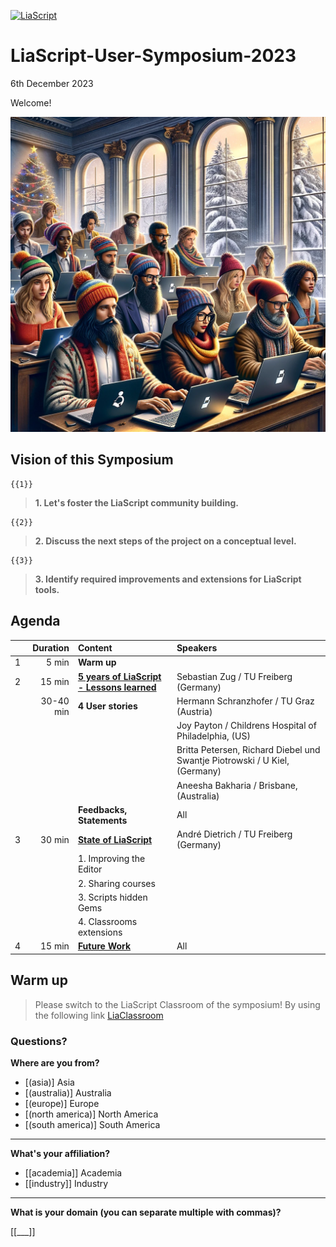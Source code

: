 <!--

@style

.lia-slide__container {
    background-image: url("https://raw.githubusercontent.com/LiaPlayground/LiaScript-User-Symposium-2023/main/pic/philosophers-light.png");
    background-size: cover;
    background-repeat: no-repeat;
    background-position: center;
}

@end

-->

[![LiaScript](https://raw.githubusercontent.com/LiaScript/LiaScript/master/badges/course.svg)](https://liascript.github.io/course/?https://raw.githubusercontent.com/LiaPlayground/LiaScript-User-Symposium-2023/main/README.md)

# LiaScript-User-Symposium-2023

6th December 2023

Welcome!

![Philosophers](pic/philosophers.png)


## Vision of this Symposium

    {{1}}
> __1. Let's foster the LiaScript community building.__

    {{2}}
> __2. Discuss the next steps of the project on a conceptual level.__

    {{3}}
> __3. Identify required improvements and extensions for LiaScript tools.__

## Agenda

<!-- data-type="none" -->
| |  Duration | Content                                                                                                                                                                                    | Speakers                                                |
| --- | --------: | :----------------------------------------------------------------------------------------------------------------------------------------------------------------------------------------- | :----------------------------------------------------- |
| 1 |     5 min | __Warm up__                                                                                                                                                                                |                                                        |
| 2 |    15 min | [__5 years of LiaScript - Lessons learned__](https://liascript.github.io/course/?https://raw.githubusercontent.com/LiaPlayground/LiaScript-User-Symposium-2023/main/00_Lessons_learned.md) | Sebastian Zug / TU Freiberg (Germany)                  |
| | 30-40 min | __4 User stories__                                                                                                                                                                         | Hermann Schranzhofer / TU Graz (Austria)               |
| |           |                                                                                                                                                                                            | Joy Payton /  Childrens Hospital of Philadelphia, (US) |
| |           |                                                                                                                                                                                            | Britta Petersen, Richard Diebel und Swantje Piotrowski /  U Kiel, (Germany) |
| |           |                                                                                                                                                                                            | Aneesha Bakharia /   Brisbane, (Australia) |
| |           | __Feedbacks, Statements__                                                                                                                                                                  | All                                                    |
| 3 |    30 min | [__State of LiaScript__ ](https://liascript.github.io/course/?https://raw.githubusercontent.com/LiaPlayground/LiaScript-User-Symposium-2023/main/02_State-of-LiaScript.md)                                                                                                                                                                    | André Dietrich / TU Freiberg (Germany)                                          |
| |           | 1. Improving the Editor                                                                                                                                                                    |                                                        |
| |           | 2. Sharing courses                                                                                                                                                           |                                                        |
| |           | 3. Scripts hidden Gems                                                                                                                                                       |                                                        |
| |           | 4. Classrooms extensions                                                                                                                                                      |                                                        |
| 4 |    15 min | [__Future Work__](https://liascript.github.io/course/?https://raw.githubusercontent.com/LiaPlayground/LiaScript-User-Symposium-2023/main/03_Future_Work.md)                                | All                                                    |

## Warm up

> Please switch to the LiaScript Classroom of the symposium! By using the following link [LiaClassroom](https://liascript.github.io/course/?eyJiYWNrZW5kIjoiUHViTnVifHB1Yi1jLTIxMjBmNWFiLTBjZWEtNGM5MS04ZjgyLTQ4ZTQwOGRjNTY2ZHxzdWItYy01MWJlOTgyNy0yMDM1LTQzMTAtOWVkNC1kYWIzNGRmYTk1ZGMiLCJjb3Vyc2UiOiJodHRwczovL3Jhdy5naXRodWJ1c2VyY29udGVudC5jb20vTGlhUGxheWdyb3VuZC9MaWFTY3JpcHQtVXNlci1TeW1wb3NpdW0tMjAyMy9tYWluL1JFQURNRS5tZCIsInJvb20iOiJVc2VyLVN5bXBvc2l1bS0yMDIzIn0=#5)


### Questions?

__Where are you from?__

- [(asia)]          Asia
- [(australia)]     Australia
- [(europe)]        Europe
- [(north america)] North America
- [(south america)] South America

---

__What's your affiliation?__

- [[academia]] Academia
- [[industry]] Industry

---

__What is your domain (you can separate multiple with commas)?__

[[___]]

